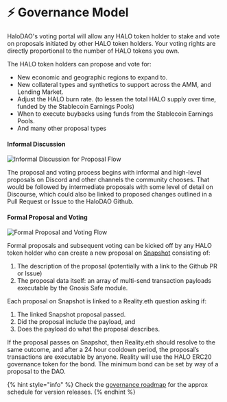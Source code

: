 # ⚡️ Governance Model

HaloDAO's voting portal will allow any HALO token holder to stake and vote on proposals initiated by other HALO token holders. Your voting rights are directly proportional to the number of HALO tokens you own.

The HALO token holders can propose and vote for:

* New economic and geographic regions to expand to. 
* New collateral types and synthetics to support across the AMM, and Lending Market.
* Adjust the HALO burn rate. \(to lessen the total HALO supply over time, funded by the Stablecoin Earnings Pools\)
* When to execute buybacks using funds from the Stablecoin Earnings Pools.
* And many other proposal types

#### **Informal Discussion**

![Informal Discussion for Proposal Flow](https://lh3.googleusercontent.com/WywWwla2bJDtETfNJnfllakE_RztlJSpHIpE5TQ8WxukV1xfHKkOhE9nMsYPNsv6CijrpFuyUXOio4QLn0CvhT3xxp6qxUrHJuD5_AXM_rD58Adg-ipL38cbpOy9EnrdX-ndEdgY)

The proposal and voting process begins with informal and high-level proposals on Discord and other channels the community chooses. That would be followed by intermediate proposals with some level of detail on Discourse, which could also be linked to proposed changes outlined in a Pull Request or Issue to the HaloDAO Github.

#### **Formal Proposal and Voting**

![Formal Proposal and Voting Flow](https://lh4.googleusercontent.com/M9GAsB0Md5kxdH0b-VgSyKt5iIYT9RMLug-_WcLOe_nB6vNCyS1JvenxzQIK167EUorx_zZMcrMeotpwPEwqPZGh-D5izAZdnGhO66fgpj8kiaQLeCUYajbwzjBHdf8Avivc99hQ)

Formal proposals and subsequent voting can be kicked off by any HALO token holder who can create a new proposal on [Snapshot](https://snapshot.page/#/) consisting of:

1. The description of the proposal \(potentially with a link to the Github PR or Issue\) 
2. The proposal data itself: an array of multi-send transaction payloads executable by the Gnosis Safe module.

Each proposal on Snapshot is linked to a Reality.eth question asking if:

1. The linked Snapshot proposal passed.
2. Did the proposal include the payload, and 
3. Does the payload do what the proposal describes.

If the proposal passes on Snapshot, then Reality.eth should resolve to the same outcome, and after a 24 hour cooldown period, the proposal’s transactions are executable by anyone. Reality will use the HALO ERC20 governance token for the bond. The minimum bond can be set by way of a proposal to the DAO.

{% hint style="info" %}
Check the [governance roadmap](../roadmap/governance-roadmap.md) for the approx schedule for version releases.
{% endhint %}









